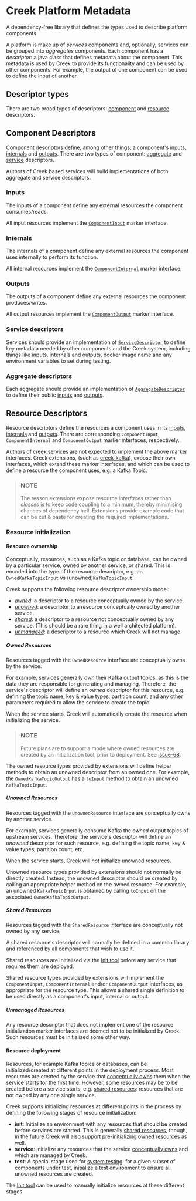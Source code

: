 # Creek Platform Metadata
A dependency-free library that defines the types used to describe platform components.

A platform is make up of _services_ components and, optionally, services can be grouped into _aggregates_ components.
Each component has a _descriptor_: a java class that defines metadata about the component.
This metadata is used by Creek to provide its functionality and can be used by other components.
For example, the output of one component can be used to define the input of another.

## Descriptor types

There are two broad types of descriptors: [component](#component-descriptors) and [resource](#resource-descriptors) descriptors.

## Component Descriptors

Component descriptors define, among other things, a component's [inputs](#inputs), [internals](#internals) and [outputs](#outputs).
There are two types of component: [aggregate](#aggregate-descriptors) and [service](#service-descriptors) descriptors.

Authors of Creek based services will build implementations of both aggregate and service descriptors. 

### Inputs

The inputs of a component define any external resources the component consumes/reads.

All input resources implement the [`ComponentInput`](src/main/java/org/creekservice/api/platform/metadata/ComponentInput.java)
marker interface.

### Internals

The internals of a component define any external resources the component uses internally to perform its function.

All internal resources implement the [`ComponentInternal`](src/main/java/org/creekservice/api/platform/metadata/ComponentInternal.java)
marker interface.

### Outputs

The outputs of a component define any external resources the component produces/writes.

All output resources implement the [`ComponentOutput`](src/main/java/org/creekservice/api/platform/metadata/ComponentOutput.java)
marker interface.

### Service descriptors

Services should provide an implementation of [`ServiceDescriptor`](src/main/java/org/creekservice/api/platform/metadata/ServiceDescriptor.java)
to define key metadata needed by other components and the Creek system, including things like
[inputs](#inputs), [internals](#internals) and [outputs](#outputs), docker image name and any
environment variables to set during testing.

### Aggregate descriptors

Each aggregate should provide an implementation of [`AggregateDescriptor`](src/main/java/org/creekservice/api/platform/metadata/AggregateDescriptor.java)
to define their public [inputs](#inputs) and [outputs](#outputs).

## Resource Descriptors

Resource descriptors define the resources a component uses in its [inputs](#inputs), [internals](#internals) and [outputs](#outputs).
There are corresponding `ComponentInput`, `ComponentInternal` and `ComponentOutput` marker interfaces, respectively. 

Authors of creek services are not expected to implement the above marker interfaces. Creek extensions, 
(such as [creek-kafka][1]), expose their own interfaces, which extend these marker interfaces, and which can be used to 
define a resource the component uses, e.g. a Kafka Topic.

> ### NOTE
> The reason extensions expose resource _interfaces_ rather than _classes_ is to keep code coupling to a minimum, 
> thereby minimising chances of dependency hell. Extensions provide example code that can be cut & paste for
> creating the required implementations.

### Resource initialization

#### Resource ownership

Conceptually, resources, such as a Kafka topic or database, can be owned by a particular service, owned by another service, or shared.
This is encoded into the type of the resource descriptor, e.g. an `OwnedKafkaTopicInput` vs (unowned)`KafkaTopicInput`.

Creek supports the following resource descriptor ownership model:

* [_owned_](#owned-resources): a descriptor to a resource conceptually owned by the service.
* [_unowned_](#unowned-resources): a descriptor to a resource conceptually owned by another service.
* [_shared_](#shared-resources): a descriptor to a resource not conceptually owned by any service.
            (This should be a rare thing in a well architected platform).
* [_unmanaged_](#unmanaged-resources): a descriptor to a resource which Creek will not manage.

##### Owned Resources

Resources tagged with the `OwnedResource` interface are conceptually owns by the service.

For example, services generally _own_ their Kafka output topics, as this is the data they are responsible for generating
and managing. Therefore, the service's descriptor will define an _owned_ descriptor for this resource, e.g. defining the
topic name, key & value types, partition count, and any other parameters required to allow the service to create the topic.

When the service starts, Creek will automatically create the resource when initializing the service.

> ### NOTE
> Future plans are to support a mode where owned resources are created by an initialization tool, prior to deployment.
> See [issue-68][2].

The owned resource types provided by extensions will define helper methods to obtain an unowned descriptor from an
owned one. For example, the `OwnedKafkaTopicOutput` has a `toInput` method to obtain an unowned `KafkaTopicInput`.

##### Unowned Resources

Resources tagged with the `UnownedResource` interface are conceptually owns by another service.

For example, services generally consume Kafka the _owned_ output topics of upstream services. 
Therefore, the service's descriptor will define an _unowned_ descriptor for such resource, e.g. defining the
topic name, key & value types, partition count, etc. 

When the service starts, Creek will _not_ initialize unowned resources.

Unowned resource types provided by extensions should not normally be directly created. Instead, the unowned descriptor 
should be created by calling an appropriate helper method on the owned resource. For example, an unowned `KafkaTopicInput`
is obtained by calling `toInput` on the associated `OwnedKafkaTopicOutput`. 

##### Shared Resources

Resources tagged with the `SharedResource` interface are conceptually not owned by any service.

A shared resource's descriptor will normally be defined in a common library and referenced by all components
that wish to use it.

Shared resources are initialised via the [Init tool](https://github.com/creek-service/creek-platform/issues/7) before 
any service that requires them are deployed.

Shared resource types provided by extensions will implement the `ComponentInput`, `ComponentInternal` and/or `ComponentOutput` 
interfaces, as appropriate for the resource type.  This allows a shared single definition to be used directly as a component's
input, internal or output.

##### Unmanaged Resources

Any resource descriptor that does not implement one of the resource initialization marker interfaces are deemed not 
to be initialized by Creek. Such resources must be initialized some other way.

#### Resource deployment

Resources, for example Kafka topics or databases, can be initialized/created at different points in the deployment process.
Most resources are created by the service that [conceptually owns](#owned-resources) them when the service starts for the first time.
However, some resources may be to be created before a service starts, e.g. [shared resources](#shared-resources):
resources that are not owned by any one single service.

Creek supports initializing resources at different points in the process by defining the following stages of resource
initialization:

* **init**: Initialize an environment with any resources that should be created before services are started.
  This is generally [shared resources](#shared-resources), though, in the future Creek will also support
  [pre-initializing owned resources][2] as well.
* **service**: Initialize any resources that the service [conceptually owns](#owned-resources) and which are managed
  by Creek.
* **test**: A special stage used for [system testing][3]: for a given subset of components under test, initialize a test
  environment to ensure all unowned resources are created.

The [Init tool](https://github.com/creek-service/creek-platform/issues/7) can be used to manually initialize resources 
at these different stages.

[1]: https://github.com/creek-service/creek-kafka/tree/main/metadata
[2]: https://github.com/creek-service/creek-service/issues/68
[3]: https://github.com/creek-service/creek-system-test